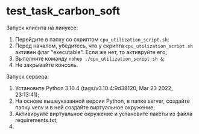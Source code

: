 # test_task_carbon_soft

Запуск клиента на линуксе:
1) Перейдите в папку со скриптом `cpu_utilization_script.sh`;
2) Перед началом, убедитесь, что у скрипта `cpu_utilization_script.sh` активен флаг "executable". Если же нет, то активруйте его;
3) Выполните команду `nohup ./cpu_utilization_script.sh &`;
4) Не закрывайте консоль.



Запуск сервера:

1) Установите Python 3.10.4 (tags/v3.10.4:9d38120, Mar 23 2022, 23:13:41);
2) На основе вышеуказанной версии Python, в папке server, создайте папку venv и в ней создайте виртуальное окружение;
3) Активируйте виртуальное окружение и установите пакеты из файла requirements.txt;
4) 
